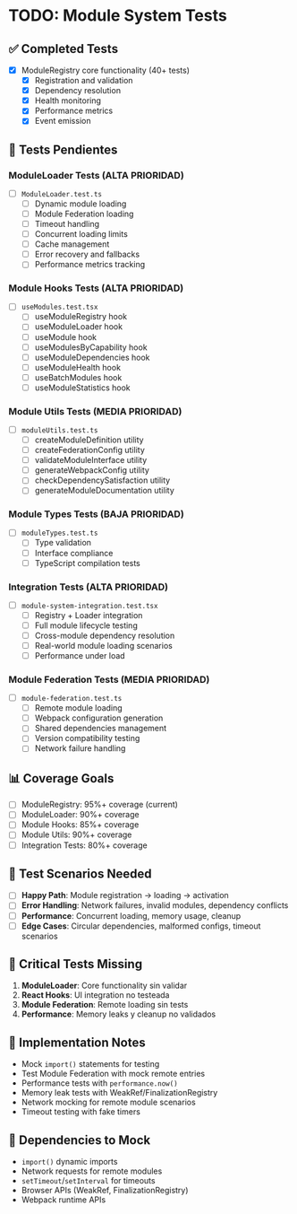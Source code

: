 # TODO: Module System Tests

## ✅ Completed Tests
- [x] ModuleRegistry core functionality (40+ tests)
  - [x] Registration and validation
  - [x] Dependency resolution
  - [x] Health monitoring
  - [x] Performance metrics
  - [x] Event emission

## 🔄 Tests Pendientes

### ModuleLoader Tests (ALTA PRIORIDAD)
- [ ] `ModuleLoader.test.ts`
  - [ ] Dynamic module loading
  - [ ] Module Federation loading
  - [ ] Timeout handling
  - [ ] Concurrent loading limits
  - [ ] Cache management
  - [ ] Error recovery and fallbacks
  - [ ] Performance metrics tracking

### Module Hooks Tests (ALTA PRIORIDAD)
- [ ] `useModules.test.tsx`
  - [ ] useModuleRegistry hook
  - [ ] useModuleLoader hook
  - [ ] useModule hook
  - [ ] useModulesByCapability hook
  - [ ] useModuleDependencies hook
  - [ ] useModuleHealth hook
  - [ ] useBatchModules hook
  - [ ] useModuleStatistics hook

### Module Utils Tests (MEDIA PRIORIDAD)
- [ ] `moduleUtils.test.ts`
  - [ ] createModuleDefinition utility
  - [ ] createFederationConfig utility
  - [ ] validateModuleInterface utility
  - [ ] generateWebpackConfig utility
  - [ ] checkDependencySatisfaction utility
  - [ ] generateModuleDocumentation utility

### Module Types Tests (BAJA PRIORIDAD)
- [ ] `moduleTypes.test.ts`
  - [ ] Type validation
  - [ ] Interface compliance
  - [ ] TypeScript compilation tests

### Integration Tests (ALTA PRIORIDAD)
- [ ] `module-system-integration.test.tsx`
  - [ ] Registry + Loader integration
  - [ ] Full module lifecycle testing
  - [ ] Cross-module dependency resolution
  - [ ] Real-world module loading scenarios
  - [ ] Performance under load

### Module Federation Tests (MEDIA PRIORIDAD)
- [ ] `module-federation.test.ts`
  - [ ] Remote module loading
  - [ ] Webpack configuration generation
  - [ ] Shared dependencies management
  - [ ] Version compatibility testing
  - [ ] Network failure handling

## 📊 Coverage Goals
- [ ] ModuleRegistry: 95%+ coverage (current)
- [ ] ModuleLoader: 90%+ coverage
- [ ] Module Hooks: 85%+ coverage
- [ ] Module Utils: 90%+ coverage
- [ ] Integration Tests: 80%+ coverage

## 🧪 Test Scenarios Needed
- [ ] **Happy Path**: Module registration → loading → activation
- [ ] **Error Handling**: Network failures, invalid modules, dependency conflicts
- [ ] **Performance**: Concurrent loading, memory usage, cleanup
- [ ] **Edge Cases**: Circular dependencies, malformed configs, timeout scenarios

## 🚨 Critical Tests Missing
1. **ModuleLoader**: Core functionality sin validar
2. **React Hooks**: UI integration no testeada
3. **Module Federation**: Remote loading sin tests
4. **Performance**: Memory leaks y cleanup no validados

## 📝 Implementation Notes
- Mock `import()` statements for testing
- Test Module Federation with mock remote entries
- Performance tests with `performance.now()`
- Memory leak tests with WeakRef/FinalizationRegistry
- Network mocking for remote module scenarios
- Timeout testing with fake timers

## 🔗 Dependencies to Mock
- `import()` dynamic imports
- Network requests for remote modules
- `setTimeout`/`setInterval` for timeouts
- Browser APIs (WeakRef, FinalizationRegistry)
- Webpack runtime APIs